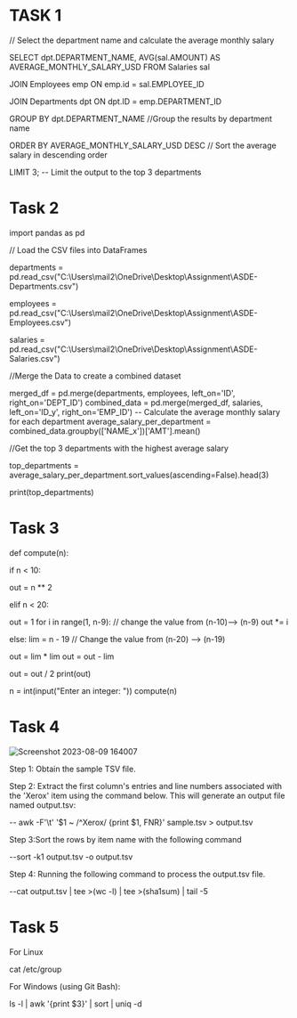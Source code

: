 
# TASK 1

// Select the department name and calculate the average monthly salary

SELECT dpt.DEPARTMENT_NAME, AVG(sal.AMOUNT) AS AVERAGE_MONTHLY_SALARY_USD
FROM Salaries sal

JOIN Employees emp ON emp.id = sal.EMPLOYEE_ID

JOIN Departments dpt ON dpt.ID = emp.DEPARTMENT_ID

GROUP BY dpt.DEPARTMENT_NAME  //Group the results by department name

ORDER BY AVERAGE_MONTHLY_SALARY_USD DESC // Sort the average salary in descending order

LIMIT 3; -- Limit the output to the top 3 departments



# Task 2

import pandas as pd

// Load the CSV files into DataFrames

departments = pd.read_csv("C:\\Users\\mail2\\OneDrive\\Desktop\\Assignment\\ASDE-Departments.csv")

employees = pd.read_csv("C:\\Users\\mail2\\OneDrive\\Desktop\\Assignment\\ASDE-Employees.csv")

salaries = pd.read_csv("C:\\Users\\mail2\\OneDrive\\Desktop\\Assignment\\ASDE-Salaries.csv")

//Merge the Data to create a combined dataset

merged_df = pd.merge(departments, employees, left_on='ID', right_on='DEPT_ID')
combined_data = pd.merge(merged_df, salaries, left_on='ID_y', right_on='EMP_ID')
-- Calculate the average monthly salary for each department
average_salary_per_department = combined_data.groupby(['NAME_x'])['AMT'].mean()

//Get the top 3 departments with the highest average salary
 
top_departments = average_salary_per_department.sort_values(ascending=False).head(3)

print(top_departments)


# Task 3


def compute(n):

if n < 10: 

out = n ** 2

elif n < 20: 

out = 1 for i in range(1, n-9): // change the value from (n-10)--> (n-9) 
out *= i 

else: lim = n - 19 // Change the value from (n-20) --> (n-19)

out = lim * lim out = out - lim

out = out / 2 print(out)

n = int(input("Enter an integer: ")) compute(n)

# Task 4

![Screenshot 2023-08-09 164007](https://github.com/Vishakha02D2/ASDE_Assignments/assets/120273836/d5491558-fd65-47f1-8d64-0baf39a28b07)

Step 1: Obtain the sample TSV file.

Step 2: Extract the first column's entries and line numbers associated with the 'Xerox' item using the command below. This will generate an output file named output.tsv:

-- awk -F'\t' '$1 ~ /^Xerox/ {print $1, FNR}' sample.tsv > output.tsv

Step 3:Sort the rows by item name with the following command

--sort -k1 output.tsv -o output.tsv

Step 4: Running the following command to process the output.tsv file. 

--cat output.tsv | tee >(wc -l) | tee >(sha1sum) | tail -5


# Task 5

For Linux 

cat /etc/group

For Windows (using Git Bash): 

ls -l | awk '{print $3}' | sort | uniq -d

